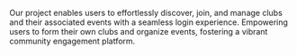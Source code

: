 Our project enables users to effortlessly discover, join, and manage clubs and their associated events with a seamless login experience. Empowering users to form their own clubs and organize events, fostering a vibrant community engagement platform.
